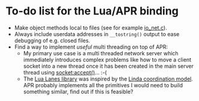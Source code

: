 # To-do list for the Lua/APR binding

 * Make object methods local to files (see for example [io_net.c](https://github.com/xolox/lua-apr/blob/master/src/io_net.c)).
 * Always include userdata addresses in `__tostring()` output to ease debugging of e.g. closed files.
 * Find a way to implement *useful* multi threading on top of APR:
   * My primary use case is a multi threaded network server which immediately introduces complex problems like how to move a client socket into a new thread once it has been created in the main server thread using [socket:accept()](http://peterodding.com/code/lua/apr/docs/#socket:accept)… :-(
   * The [Lua Lanes library](http://kotisivu.dnainternet.net/askok/bin/lanes/) was inspired by the [Linda coordination model](http://en.wikipedia.org/wiki/Linda_%28coordination_language%29). APR probably implements all the primitives I would need to build something similar, find out if this is feasible?
